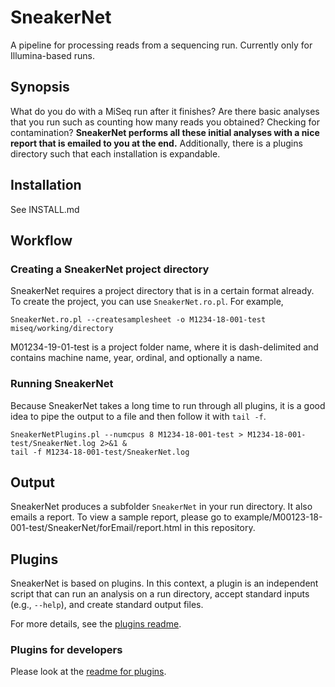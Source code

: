 # SneakerNet

A pipeline for processing reads from a sequencing run. Currently only for Illumina-based runs.

## Synopsis

What do you do with a MiSeq run after it finishes? Are there basic analyses that you run 
such as counting how many reads you obtained? Checking for contamination? **SneakerNet performs
all these initial analyses with a nice report that is emailed to you at the end.** Additionally,
there is a plugins directory such that each installation is expandable.

## Installation

See INSTALL.md

## Workflow

### Creating a SneakerNet project directory

SneakerNet requires a project directory that is in a certain format already.
To create the project, you can use `SneakerNet.ro.pl`.  For example,

    SneakerNet.ro.pl --createsamplesheet -o M1234-18-001-test miseq/working/directory

M01234-19-01-test is a project folder name, where it is dash-delimited and contains
machine name, year, ordinal, and optionally a name.

### Running SneakerNet

Because SneakerNet takes a long time to run through all plugins, it is
a good idea to pipe the output to a file and then follow it with `tail -f`.

    SneakerNetPlugins.pl --numcpus 8 M1234-18-001-test > M1234-18-001-test/SneakerNet.log 2>&1 &
    tail -f M1234-18-001-test/SneakerNet.log

## Output

SneakerNet produces a subfolder `SneakerNet` in your run directory.
It also emails a report. To view a sample report, please go to example/M00123-18-001-test/SneakerNet/forEmail/report.html 
in this repository.

## Plugins

SneakerNet is based on plugins.  In this context, a plugin is an independent script
that can run an analysis on a run directory, accept standard inputs (e.g., `--help`),
and create standard output files.

For more details, see the [plugins readme](docs/PLUGINS.md).

### Plugins for developers

Please look at the [readme for plugins](docs/PLUGINSDEV.md).

